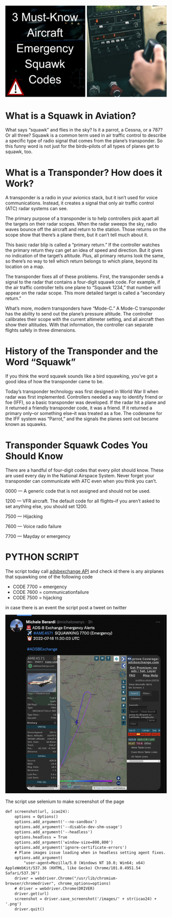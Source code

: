 ![Screenshot](images/sw.jpeg)


# What is a Squawk in Aviation?

What says “squawk” and flies in the sky? Is it a parrot, a Cessna, or a 787? Or all three? Squawk is a common term used in air traffic control to describe a specific type of radio signal that comes from the plane’s transponder. So this funny word is not just for the birds–pilots of all types of planes get to squawk, too.

# What is a Transponder? How does it Work?

A transponder is a radio in your avionics stack, but it isn’t used for voice communications. Instead, it creates a signal that only air traffic control (ATC) radar systems can see. 

The primary purpose of a transponder is to help controllers pick apart all the targets on their radar scopes. When the radar sweeps the sky, radio waves bounce off the aircraft and return to the station. Those returns on the scope show that there’s a plane there, but it can’t tell much about it.

This basic radar blip is called a “primary return.” If the controller watches the primary return they can get an idea of speed and direction. But it gives no indication of the target’s altitude. Plus, all primary returns look the same, so there’s no way to tell which return belongs to which plane, beyond its location on a map. 

The transponder fixes all of these problems. First, the transponder sends a signal to the radar that contains a four-digit squawk code. For example, if the air traffic controller tells one plane to “Squawk 1234,” that number will appear on the radar scope. This more detailed target is called a “secondary return.”

What’s more, modern transponders have “Mode-C.” A Mode-C transponder has the ability to send out the plane’s pressure altitude. The controller calibrates their scope with the current altimeter setting, and all aircraft then show their altitudes. With that information, the controller can separate flights safely in three dimensions. 

# History of the Transponder and the Word “Squawk”

If you think the word squawk sounds like a bird squawking, you’ve got a good idea of how the transponder came to be. 

Today’s transponder technology was first designed in World War II when radar was first implemented. Controllers needed a way to identify friend or foe (IFF), so a basic transponder was developed. If the radar hit a plane and it returned a friendly transponder code, it was a friend. If it returned a primary only–or something else–it was treated as a foe. The codename for the IFF system was “Parrot,” and the signals the planes sent out became known as squawks.

# Transponder Squawk Codes You Should Know

There are a handful of four-digit codes that every pilot should know. These are used every day in the National Airspace System. Never forget your transponder can communicate with ATC even when you think you can’t.

0000 — A generic code that is not assigned and should not be used.

1200 — VFR aircraft. The default code for all flights–if you aren’t asked to set anything else, you should set 1200.

7500 — Hijacking

7600 — Voice radio failure

7700 — Mayday or emergency

# PYTHON SCRIPT
The script today call [adsbexchange API](https://www.adsbexchange.com/) and check id there is any airplanes that squawking one of the following code

- CODE 7700 = emergency
- CODE 7600 = communicationfailure
- CODE 7500 = hijacking

in case there is an event the script post a tweet on twitter 

![Screenshot](images/tweet_squak.png)

The script use selenium to make screenshot of the page 

```
def screenshot(url, icao24):
    options = Options()
    options.add_argument('--no-sandbox')
    options.add_argument('--disable-dev-shm-usage')
    options.add_argument('--headless')
    options.headless = True
    options.add_argument('window-size=800,800')
    options.add_argument('ignore-certificate-errors')
    # Plane images issue loading when in headless setting agent fixes.
    options.add_argument(
        "user-agent=Mozilla/5.0 (Windows NT 10.0; Win64; x64) AppleWebKit/537.36 (KHTML, like Gecko) Chrome/101.0.4951.54 Safari/537.36")
    driver = webdriver.Chrome("/usr/lib/chromium-browser/chromedriver", chrome_options=options)
    # driver = webdriver.Chrome(DRIVER)
    driver.get(url)
    screenshot = driver.save_screenshot('/images/' + str(icao24) + '.png')
    driver.quit()
 ```
